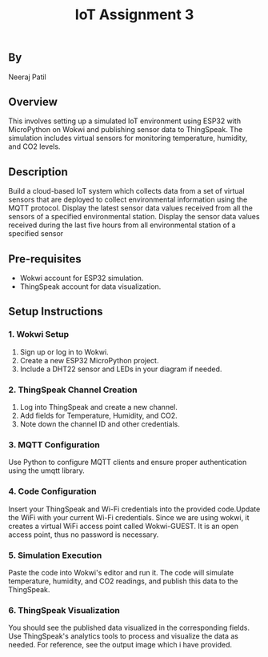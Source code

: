 <!DOCTYPE html>
<html lang="en">
<head>
    <meta charset="UTF-8">
    <meta name="viewport" content="width=device-width, initial-scale=1.0">
</head>
<body>
    <header>
        <h1>IoT Assignment 3</h1>
    </header>
    
  <section>
      <h2>By</h2>
      <p>Neeraj Patil</p>
      
  </section>
  
  <section>
      <h2>Overview</h2>
      <p>This involves setting up a simulated IoT environment using ESP32 with MicroPython on Wokwi and publishing sensor data to ThingSpeak. The simulation includes virtual sensors for monitoring temperature, humidity, and CO2 levels.</p>
  </section>
    <section>
      <h2>Description</h2>
      <p>Build a cloud-based IoT system which collects data from a set of virtual sensors that are
deployed to collect environmental information using the MQTT protocol.
Display the latest sensor data values received from all the sensors of a specified environmental
station.
Display the sensor data values received during the last five hours from all environmental station
of a specified sensor</p>
  </section>
  <section>
      <h2>Pre-requisites</h2>
      <ul>
          <li>Wokwi account for ESP32 simulation.</li>
          <li>ThingSpeak account for data visualization.</li>
      </ul>
  </section>
  
  <section>
      <h2>Setup Instructions</h2>
      <h3>1. Wokwi Setup</h3>
      <ol>
          <li>Sign up or log in to Wokwi.</li>
          <li>Create a new ESP32 MicroPython project.</li>
          <li>Include a DHT22 sensor and LEDs in your diagram if needed.</li>
      </ol>

  <h3>2. ThingSpeak Channel Creation</h3>
  <ol>
      <li>Log into ThingSpeak and create a new channel.</li>
      <li>Add fields for Temperature, Humidity, and CO2.</li>
      <li>Note down the channel ID and other credentials.</li>
  </ol>

  <h3>3. MQTT Configuration</h3>
  <p>Use Python to configure MQTT clients and ensure proper authentication using the umqtt library.
</p>

  <h3>4. Code Configuration</h3>
  <p>Insert your ThingSpeak and Wi-Fi credentials into the provided code.Update the WiFi with your current Wi-Fi credentials. Since we are using wokwi, it creates a virtual WiFi access point called Wokwi-GUEST. It is an open access point, thus no password is necessary.</p>


  <h3>5. Simulation Execution</h3>
  <p>Paste the code into Wokwi's editor and run it. The code will simulate temperature, humidity, and CO2 readings, and publish this data to the ThingSpeak.</p>

  <h3>6. ThingSpeak Visualization</h3>
  <p>You should see the published data visualized in the corresponding fields.
Use ThingSpeak's analytics tools to process and visualize the data as needed. For reference, see the output image which i have provided.
</p>
  </section>
  
</body>
</html>
